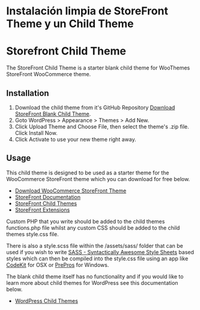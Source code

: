 # Instalación limpia de StoreFront Theme y un Child Theme

# Storefront Child Theme

The StoreFront Child Theme is a starter blank child theme for WooThemes StoreFront WooCommerce theme.

## Installation

1. Download the child theme from it's GitHub Repository [Download StoreFront Blank Child Theme](https://github.com/stuartduff/storefront-child-theme).
2. Goto WordPress > Appearance > Themes > Add New.
2. Click Upload Theme and Choose File, then select the theme's .zip file. Click Install Now.
3. Click Activate to use your new theme right away.

## Usage

This child theme is designed to be used as a starter theme for the WooCommerce StoreFront theme which you can download for free below.

* [Download WooCommerce StoreFront Theme](https://wordpress.org/themes/storefront/)
* [StoreFront Documentation](http://docs.woocommerce.com/documentation/themes/storefront/)
* [StoreFront Child Themes](https://woocommerce.com/product-category/themes/storefront-child-theme-themes/)
* [StoreFront Extensions](https://woocommerce.com/product-category/storefront-extensions/)

Custom PHP that you write should be added to the child themes functions.php file whilst any custom CSS should be added to the child themes style.css file.

There is also a style.scss file within the /assets/sass/ folder that can be used if you wish to write [SASS - Syntactically Awesome Style Sheets](http://sass-lang.com/) based styles which can then be compiled into the style.css file using an app like [CodeKit](https://incident57.com/codekit/) for OSX or [PrePros](https://prepros.io/) for Windows.

The blank child theme itself has no functionality and if you would like to learn more about child themes for WordPress see this documentation below.

* [WordPress Child Themes](https://codex.wordpress.org/Child_Themes)